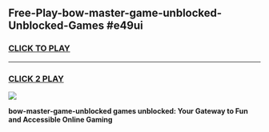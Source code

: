 
## Free-Play-bow-master-game-unblocked-Unblocked-Games #e49ui
<h3>
<a href="https://news.freeplayer.one?title=bow-master-game-unblocked&ref=8M">CLICK TO PLAY</a></h3>
<hr>

<h3>
<a href="https://news.freeplayer.one?title=bow-master-game-unblocked&ref=8M">CLICK 2 PLAY</a>
  
</h3>

<a href="https://news.freeplayer.one?title=bow-master-game-unblocked&ref=8M"><img src="https://clearcache.store/games.png"></a>


**bow-master-game-unblocked games unblocked: Your Gateway to Fun and Accessible Online Gaming**
